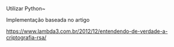 Utilizar Python~

Implementação baseada no artigo 

https://www.lambda3.com.br/2012/12/entendendo-de-verdade-a-criptografia-rsa/

